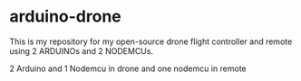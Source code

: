 # arduino-drone

This is my repository for my open-source drone flight controller and remote using 2 ARDUINOs and 2 NODEMCUs.

2 Arduino and 1 Nodemcu in drone 
and one nodemcu in remote
